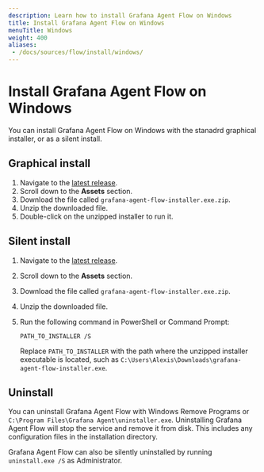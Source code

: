 ```yaml
---
description: Learn how to install Grafana Agent Flow on Windows
title: Install Grafana Agent Flow on Windows
menuTitle: Windows
weight: 400
aliases:
 - /docs/sources/flow/install/windows/
---
```


# Install Grafana Agent Flow on Windows

You can install Grafana Agent Flow on Windows with the stanadrd graphical installer, or as a silent install.

## Graphical install

1. Navigate to the [latest release][latest].
1. Scroll down to the **Assets** section.
1. Download the file called `grafana-agent-flow-installer.exe.zip`.
1. Unzip the downloaded file.
1. Double-click on the unzipped installer to run it.

[latest]: https://github.com/grafana/agent/releases/latest

## Silent install

1. Navigate to the [latest release][latest].
1. Scroll down to the **Assets** section.
1. Download the file called `grafana-agent-flow-installer.exe.zip`.
1. Unzip the downloaded file.
1. Run the following command in PowerShell or Command Prompt:

   ```shell
   PATH_TO_INSTALLER /S
   ```

   Replace `PATH_TO_INSTALLER` with the path where the unzipped installer
   executable is located, such as
   `C:\Users\Alexis\Downloads\grafana-agent-flow-installer.exe`.

[latest]: https://github.com/grafana/agent/releases/latest

## Uninstall

You can uninstall Grafana Agent Flow with Windows Remove Programs or `C:\Program Files\Grafana Agent\uninstaller.exe`. Uninstalling Grafana Agent Flow will stop the service and remove it from disk. This includes any configuration files in the installation directory. 

Grafana Agent Flow can also be silently uninstalled by running `uninstall.exe /S` as Administrator.
